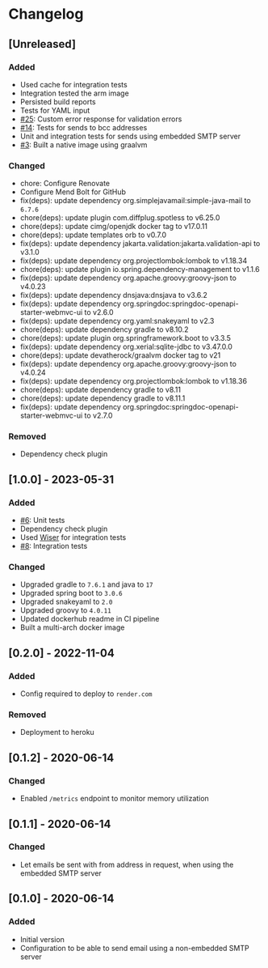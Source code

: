 # Changelog

## [Unreleased]
### Added
- Used cache for integration tests
- Integration tested the arm image
- Persisted build reports
- Tests for YAML input
- [#25](https://github.com/devatherock/email-sender/issues/25): Custom error response for validation errors
- [#14](https://github.com/devatherock/email-sender/issues/14): Tests for sends to bcc addresses
- Unit and integration tests for sends using embedded SMTP server
- [#3](https://github.com/devatherock/email-sender/issues/3): Built a native image using graalvm

### Changed
- chore: Configure Renovate
- Configure Mend Bolt for GitHub
- fix(deps): update dependency org.simplejavamail:simple-java-mail to `6.7.6`
- chore(deps): update plugin com.diffplug.spotless to v6.25.0
- chore(deps): update cimg/openjdk docker tag to v17.0.11
- chore(deps): update templates orb to v0.7.0
- fix(deps): update dependency jakarta.validation:jakarta.validation-api to v3.1.0
- fix(deps): update dependency org.projectlombok:lombok to v1.18.34
- chore(deps): update plugin io.spring.dependency-management to v1.1.6
- fix(deps): update dependency org.apache.groovy:groovy-json to v4.0.23
- fix(deps): update dependency dnsjava:dnsjava to v3.6.2
- fix(deps): update dependency org.springdoc:springdoc-openapi-starter-webmvc-ui to v2.6.0
- fix(deps): update dependency org.yaml:snakeyaml to v2.3
- chore(deps): update dependency gradle to v8.10.2
- chore(deps): update plugin org.springframework.boot to v3.3.5
- fix(deps): update dependency org.xerial:sqlite-jdbc to v3.47.0.0
- chore(deps): update devatherock/graalvm docker tag to v21
- fix(deps): update dependency org.apache.groovy:groovy-json to v4.0.24
- fix(deps): update dependency org.projectlombok:lombok to v1.18.36
- chore(deps): update dependency gradle to v8.11
- chore(deps): update dependency gradle to v8.11.1
- fix(deps): update dependency org.springdoc:springdoc-openapi-starter-webmvc-ui to v2.7.0

### Removed
- Dependency check plugin

## [1.0.0] - 2023-05-31
### Added
- [#6](https://github.com/devatherock/email-sender/issues/6): Unit tests
- Dependency check plugin
- Used [Wiser](https://github.com/voodoodyne/subethasmtp/blob/master/Wiser.md) for integration tests
- [#8](https://github.com/devatherock/email-sender/issues/8): Integration tests

### Changed
- Upgraded gradle to `7.6.1` and java to `17`
- Upgraded spring boot to `3.0.6`
- Upgraded snakeyaml to `2.0`
- Upgraded groovy to `4.0.11`
- Updated dockerhub readme in CI pipeline
- Built a multi-arch docker image

## [0.2.0] - 2022-11-04
### Added
- Config required to deploy to `render.com`

### Removed
- Deployment to heroku

## [0.1.2] - 2020-06-14
### Changed
- Enabled `/metrics` endpoint to monitor memory utilization

## [0.1.1] - 2020-06-14
### Changed
- Let emails be sent with from address in request, when using the embedded SMTP server

## [0.1.0] - 2020-06-14
### Added
- Initial version
- Configuration to be able to send email using a non-embedded SMTP server